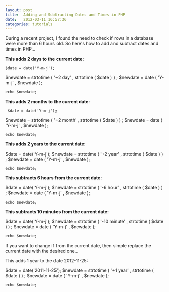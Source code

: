 ```yaml
---
layout: post
title:  Adding and Subtracting Dates and Times in PHP
date:   2012-03-11 16:57:36
categories: tutorials
---
```


During a recent project, I found the need to check if rows in a database were more than 6 hours old. So here's how to add and subtract dates and times in PHP...

**This adds 2 days to the current date:**

    $date = date('Y-m-j');
  $newdate = strtotime ( '+2 day' , strtotime ( $date ) ) ;
 $newdate = date ( 'Y-m-j' , $newdate );

    echo $newdate;
 

**This adds 2 months to the current date:**

     $date = date('Y-m-j');
  $newdate = strtotime ( '+2 month' , strtotime ( $date ) ) ;
 $newdate = date ( 'Y-m-j' , $newdate );

    echo $newdate;
 

<!--- extract -->

**This adds 2 years to the current date:**

 $date = date('Y-m-j');
  $newdate = strtotime ( '+2 year' , strtotime ( $date ) ) ;
  $newdate = date ( 'Y-m-j' , $newdate );

    echo $newdate;
 

**This subtracts 6 hours from the current date:**

  $date = date('Y-m-j');
  $newdate = strtotime ( '-6 hour' , strtotime ( $date ) ) ;
  $newdate = date ( 'Y-m-j' , $newdate );

    echo $newdate;
 

**This subtracts 10 minutes from the current date:**

 $date = date('Y-m-j');
  $newdate = strtotime ( '-10 minute' , strtotime ( $date ) ) ;
 $newdate = date ( 'Y-m-j' , $newdate );

    echo $newdate;

If you want to change if from the current date, then simple replace the current date with the desired one...

This adds 1 year to the date 2012-11-25:

  $date = date('2011-11-25');
 $newdate = strtotime ( '+1 year' , strtotime ( $date ) ) ;
  $newdate = date ( 'Y-m-j' , $newdate );

    echo $newdate;